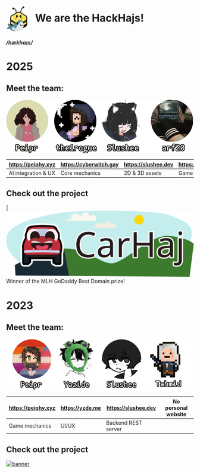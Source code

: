 <h1><img src="https://raw.githubusercontent.com/HackHajs/.github/main/profile/biene.svg" height=70 align="center"/> &nbsp; We are the HackHajs!</h1>

##### /hækhaɪs/

# 2025
## Meet the team:
<img src="https://raw.githubusercontent.com/HackHajs/.github/main/profile/team2025.png" width=600px />

| https://peiphy.xyz  | https://cyberwitch.gay | https://slushee.dev | https://arf20.com |
|---------------------|------------------------|---------------------|-------------------|
| AI integration & UX | Core mechanics         | 2D & 3D assets      | Game design       |
## Check out the project
[![banner](https://github.com/HackHajs/CarHaj/raw/main/Resources/Banner.svg)
Winner of the MLH GoDaddy Best Domain prize!
# 2023
## Meet the team:
<img src="https://raw.githubusercontent.com/HackHajs/.github/main/profile/team2023.png" width=600px />

| https://peiphy.xyz | https://yzde.me | https://slushee.dev | No personal website |
|--------------------|-----------------|---------------------|---------------------|
| Game mechanics     | UI/UX           | Backend REST server |                     |
## Check out the project
[![banner](https://d112y698adiu2z.cloudfront.net/photos/production/software_thumbnail_photos/002/478/991/datas/medium.jpeg)](https://github.com/HackHajs/FlightSpace)
